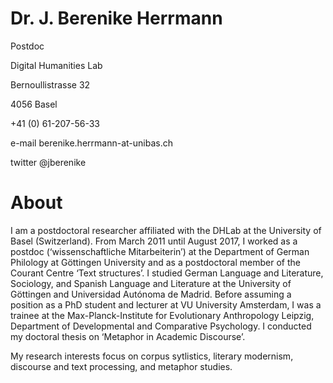 # Dr. J. Berenike Herrmann

Postdoc

Digital Humanities Lab

Bernoullistrasse 32

4056 Basel

+41 (0) 61-207-56-33

e-mail berenike.herrmann-at-unibas.ch

twitter @jberenike

# About

I am a postdoctoral researcher affiliated with the DHLab at the University of Basel (Switzerland). 
From March 2011 until August 2017, I worked as a postdoc (‘wissenschaftliche Mitarbeiterin’) at the Department of German Philology at Göttingen University and as a postdoctoral member of the Courant Centre ‘Text structures’. 
I studied German Language and Literature, Sociology, and Spanish Language and Literature at the University of Göttingen and Universidad Autónoma de Madrid. 
Before assuming a position as a PhD student and lecturer at VU University Amsterdam, I  was a trainee at the Max-Planck-Institute for Evolutionary Anthropology Leipzig, Department of Developmental and Comparative Psychology. 
I conducted my doctoral thesis on ‘Metaphor in Academic Discourse’.

My research interests focus on corpus sytlistics, literary modernism, discourse and text processing, and metaphor studies.
